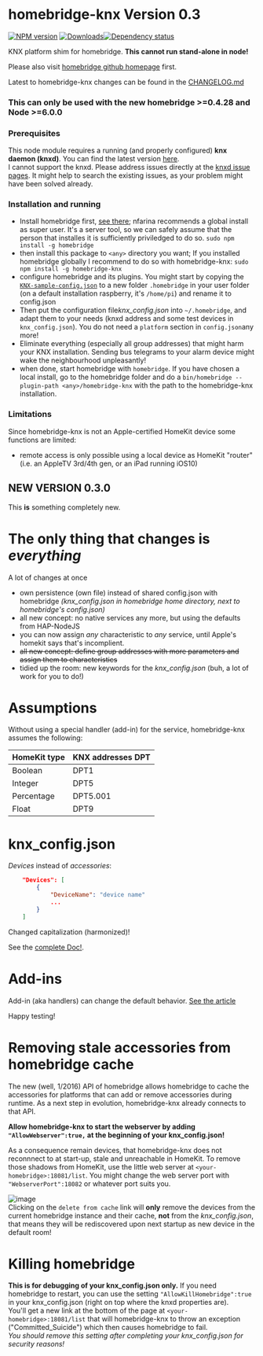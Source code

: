 # homebridge-knx Version 0.3 
[![NPM version][npm-image]][npm-url] [![Downloads][downloads-image]][npm-url][![Dependency status][david-dm-image]][david-dm-url]   

KNX platform shim for homebridge.
**This cannot run stand-alone in node!**

Please also visit [homebridge github homepage](https://github.com/nfarina/homebridge) first.

Latest to homebridge-knx changes can be found in the [CHANGELOG.md](CHANGELOG.md)

### This can only be used with the new homebridge >=0.4.28 and Node >=6.0.0

### Prerequisites
This node module requires a running (and properly configured) **knx daemon (knxd)**. You can find the latest version [here](https://github.com/knxd/knxd).  
I cannot support the knxd. Please address issues directly at the [knxd issue pages](https://github.com/knxd/knxd/issues). It might help to search the existing issues, as your problem might have been solved already.  

### Installation and running
-  Install homebridge first, [see there](https://github.com/nfarina/homebridge); nfarina recommends a global install as super user. It's a server tool, so we can safely assume that the person that installes it is sufficiently  priviledged to do so. `sudo npm install -g homebridge`
-  then install this package to `<any>` directory you want; If you installed homebridge globally I recommend to do so with homebridge-knx: `sudo npm install -g homebridge-knx`
-  configure homebridge and its plugins. You might start by copying the [`KNX-sample-config.json`](https://github.com/snowdd1/homebridge-knx/blob/master/KNX-sample-config.json) to a new folder `.homebridge` in your user folder (on a default installation raspberry, it's `/home/pi`) and rename it to config.json
- Then put the configuration file*knx_config.json* into `~/.homebridge`, and adapt them to your needs (knxd address and some test devices in `knx_config.json`). You do not need a `platform` section in `config.json`any more!
-  Eliminate everything (especially all group addresses) that might harm your KNX installation. Sending bus telegrams to your alarm device might wake the neighbourhood unpleasantly!
-  when done, start homebridge with `homebridge`. If you have chosen a local install, go to the homebridge folder and do a `bin/homebridge --plugin-path <any>/homebridge-knx` with the path to the homebridge-knx installation.


### Limitations
Since homebridge-knx is not an Apple-certified HomeKit device some functions are limited:
- remote access is only possible using a local device as HomeKit "router" (i.e. an AppleTV 3rd/4th gen, or an iPad running iOS10)


## NEW VERSION 0.3.0
This **is** something completely new.

# The only thing that changes is _everything_
A lot of changes at once 
- own persistence (own file) instead of shared config.json with homebridge *(knx_config.json in homebridge home directory, next to homebridge's config.json)*
- all new concept: no native services any more, but using the defaults from HAP-NodeJS
- you can now assign *any* characteristic to *any* service, until Apple's homekit says that's incomplient.
- ~~all new concept: define group addresses with more parameters and assign them to characteristics~~
- tidied up the room: new keywords for the *knx_config.json* (buh, a lot of work for you to do!)


# Assumptions
Without using a special handler (add-in) for the service, homebridge-knx assumes the following:

HomeKit type | KNX addresses DPT   
-------- | ------  
Boolean | DPT1  
Integer | DPT5  
Percentage | DPT5.001  
Float | DPT9  


# knx_config.json

*Devices* instead of *accessories*:  

```json
	"Devices": [ 
		{ 
			"DeviceName": "device name" 
			...
		}
	]
```
Changed capitalization (harmonized)!  

See the [complete Doc!](https://github.com/snowdd1/homebridge-knx/blob/plugin-2.0/knx_config.json.md).


# Add-ins
Add-in (aka handlers) can change the default behavior. [See the article](https://github.com/snowdd1/homebridge-knx/blob/plugin-2.0/handler-add-in.md)


Happy testing!

# Removing stale accessories from homebridge cache
The new (well, 1/2016) API of homebridge allows homebridge to cache the accessories for platforms that can add or remove accessories during runtime. As a next step in evolution, homebridge-knx already connects to that API.  

**Allow homebridge-knx to start the webserver by adding `"AllowWebserver":true,` at the beginning of your knx_config.json!**

As a consequence remain devices, that homebridge-knx does not reconnnect to at start-up, stale and unreachable in HomeKit. To remove those shadows from HomeKit, use the little web server at `<your-homebridge>:18081/list`. You might change the web server port with `"WebserverPort":18082` or whatever port suits you. 

![image](https://cloud.githubusercontent.com/assets/11786396/19836160/5d1ddcde-9e98-11e6-8dc2-e621aceb1055.png)  
Clicking on the `delete from cache` link will **only** remove the devices from the current homebridge instance and their cache, **not** from the *knx_config.json*, that means they will be rediscovered upon next startup as new device in the default room!

# Killing homebridge
**This is for debugging of your knx_config.json only.** If you need homebridge to restart, you can use the setting `"AllowKillHomebridge":true` in your knx_config.json (right on top where the knxd properties are).  
You'll get a new link at the bottom of the page at `<your-homebridge>:18081/list` that will homebridge-knx to throw an exception ("Committed_Suicide") which then causes homebridge to fail.  
*You should remove this setting after completing your knx_config.json for security reasons!* 


[npm-url]: https://npmjs.org/package/homebridge-knx
[downloads-image]: http://img.shields.io/npm/dm/homebridge-knx.svg
[npm-image]: http://img.shields.io/npm/v/homebridge-knx.svg
[david-dm-url]: https://david-dm.org/snowdd1/homebridge-knx
[david-dm-image]: https://david-dm.org/snowdd1/homebridge-knx.svg
